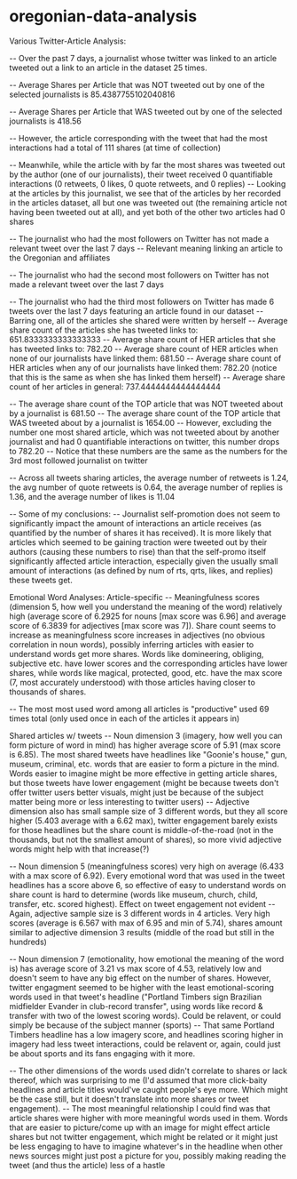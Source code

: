 # oregonian-data-analysis

Various Twitter-Article Analysis:

-- Over the past 7 days, a journalist whose twitter was linked to an article tweeted out a link to an article in the dataset 25 times.

-- Average Shares per Article that was NOT tweeted out by one of the selected journalists is 85.4387755102040816

-- Average Shares per Article that WAS tweeted out by one of the selected journalists is 418.56

   -- However, the article corresponding with the tweet that had the most interactions had a total of 111 shares (at time of collection)
   
   -- Meanwhile, while the article with by far the most shares was tweeted out by the author (one of our journalists), their tweet
      received 0 quantifiable interactions (0 retweets, 0 likes, 0 quote retweets, and 0 replies)
      -- Looking at the articles by this journalist, we see that of the articles by her recorded in the articles dataset, all but one was
         tweeted out (the remaining article not having been tweeted out at all), and yet both of the other two articles had 0 shares
       
-- The journalist who had the most followers on Twitter has not made a relevant tweet over the last 7 days
   -- Relevant meaning linking an article to the Oregonian and affiliates
   
-- The journalist who had the second most followers on Twitter has not made a relevant tweet over the last 7 days

-- The journalist who had the third most followers on Twitter has made 6 tweets over the last 7 days featuring an article found in
   our dataset
   -- Barring one, all of the articles she shared were written by herself
   -- Average share count of the articles she has tweeted links to: 651.8333333333333333
   -- Average share count of HER articles that she has tweeted links to: 782.20
   -- Average share count of HER articles when none of our journalists have linked them: 681.50
   -- Average share count of HER articles when any of our journalists have linked them: 782.20
      (notice that this is the same as when she has linked them herself)
   -- Average share count of her articles in general: 737.4444444444444444
   
   
-- The average share count of the TOP article that was NOT tweeted about by a journalist is 681.50
-- The average share count of the TOP article that WAS tweeted about by a journalist is 1654.00
   -- However, excluding the number one most shared article, which was not tweeted about by another journalist and had 0 quantifiable 
      interactions on twitter, this number drops to 782.20
   -- Notice that these numbers are the same as the numbers for the 3rd most followed journalist on twitter

-- Across all tweets sharing articles, the average number of retweets is 1.24, the avg number of quote retweets is 0.64, the average
   number of replies is 1.36, and the average number of likes is 11.04

-- Some of my conclusions:
   -- Journalist self-promotion does not seem to significantly impact the amount of interactions an article receives (as quantified
      by the number of shares it has received). It is more likely that articles which seemed to be gaining traction were tweeted out
      by their authors (causing these numbers to rise) than that the self-promo itself significantly affected article interaction,
      especially given the usually small amount of interactions (as defined by num of rts, qrts, likes, and replies) these tweets
      get.



Emotional Word Analyses:
Article-specific
-- Meaningfulness scores (dimension 5, how well you understand the meaning of the word) relatively high (average score of 6.2925 for nouns [max score was 6.96] and average score of 6.3839 for adjectives [max score was 7]). Share count seems to increase as meaningfulness score increases in adjectives (no obvious correlation in noun words), possibly inferring articles with easier to understand words get more shares. Words like domineering, obliging, subjective etc. have lower scores and the corresponding articles have lower shares, while words like magical, protected, good, etc. have the max score (7, most accurately understood) with those articles having closer to thousands of shares.

-- The most most used word among all articles is "productive" used 69 times total (only used once in each of the articles it appears in)

Shared articles w/ tweets
-- Noun dimension 3 (imagery, how well you can form picture of word in mind) has higher average score of 5.91 (max score is 6.85). The most shared tweets have headlines like "Goonie's house," gun, museum, criminal, etc. words that are easier to form a picture in the mind. Words easier to imagine might be more effective in getting article shares, but those tweets have lower engagement (might be because tweets don't offer twitter users better visuals, might just be because of the subject matter being more or less interesting to twitter users)
   -- Adjective dimension also has small sample size of 3 different words, but they all score higher (5.403 average with a 6.62 max), twitter         engagement barely exists for those headlines but the share count is middle-of-the-road (not in the thousands, but not the smallest amount       of shares), so more vivid adjective words might help with that increase(?)

-- Noun dimension 5 (meaningfulness scores) very high on average (6.433 with a max score of 6.92). Every emotional word that was used in the tweet headlines has a score above 6, so effective of easy to understand words on share count is hard to determine (words like museum, church, child, transfer, etc. scored highest). Effect on tweet engagement not evident
   -- Again, adjective sample size is 3 different words in 4 articles. Very high scores (average is 6.567 with max of 6.95 and min of 5.74), shares amount similar to adjective dimension 3 results (middle of the road but still in the hundreds)

-- Noun dimension 7 (emotionality, how emotional the meaning of the word is) has average score of 3.21 vs max score of 4.53, relatively low and doesn't seem to have any big effect on the number of shares. However, twitter engagment seemed to be higher with the least emotional-scoring words used in that tweet's headline ("Portland Timbers sign Brazilian midfielder Evander in club-record transfer", using words like record & transfer with two of the lowest scoring words). Could be relavent, or could simply be because of the subject manner (sports)
   -- That same Portland Timbers headline has a low imagery score, and headlines scoring higher in imagery had less tweet interactions, could be       relavent or, again, could just be about sports and its fans engaging with it more.
   
   

-- The other dimensions of the words used didn't correlate to shares or lack thereof, which was surprising to me (I'd assumed that more click-baity headlines and article titles would've caught people's eye more. Which might be the case still, but it doesn't translate into more shares or tweet engagement).
-- The most meaningful relationship I could find was that article shares were higher with more meaningful words used in them. Words that are easier to picture/come up with an image for might effect article shares but not twitter engagement, which might be related or it might just be less engaging to have to imagine whatever's in the headline when other news sources might just post a picture for you, possibly making reading the tweet (and thus the article) less of a hastle
